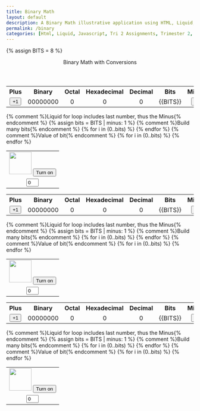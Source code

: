 ```yaml
---
title: Binary Math
layout: default
description: A Binary Math illustrative application using HTML, Liquid, and JavaScript.
permalink: /binary
categories: [Html, Liquid, Javascript, Tri 2 Assignments, Trimester 2, Markdown]
---
```


<!-- Hack 1: add a character display to text when 8 bits, determine if printable or not printable -->
<!-- Hack 2: change to 24 bits and add a color code and display color when 24 bits, think about display on this one -->
<!-- Hack 3: do your own thing -->

{% assign BITS = 8 %}

<div class="container bg-primary">
    <header class="pb-3 mb-4 border-bottom border-primary text-dark">
        <span class="fs-4" style="text-align: center;">Binary Math with Conversions</span>
    </header>
    <style>
        .table {
            text-align: center;
            margin-left: auto;
            margin-right: auto;
        }
        .row {
            margin-left: auto;
            margin-right: auto;
        }
    </style>
    <div class="row justify-content-md-center">
        <div class="col-8">
            <table class="table">
            <tr id="table">
                <th>Plus</th>
                <th>Binary</th>
                <th>Octal</th>
                <th>Hexadecimal</th>
                <th>Decimal</th>
                <th>Bits</th>
                <th>Minus</th>
            </tr>
            <tr>
                <td><button type="button" id="add1" onclick="add(1)">+1</button></td>
                <td id="binary">00000000</td>
                <td id="octal">0</td>
                <td id="hexadecimal">0</td>
                <td id="decimal">0</td>
                <td id="bits">{{BITS}}</td>
                <td><button type="button" id="sub1" onclick="add(-1)">-1</button></td>
            </tr>
            </table>
        </div>
        <div class="col-12">
            {% comment %}Liquid for loop includes last number, thus the Minus{% endcomment %}
            {% assign bits = BITS | minus: 1 %} 
            <table class="table">
            <tr>
                {% comment %}Build many bits{% endcomment %}
                {% for i in (0..bits) %}
                <td><img class="img-responsive py-3" id="bulb{{ i }}" src="{{site.baseurl}}/images/off.png" width="60" height="Auto" style="margin-left: auto; margin-right: auto;">
                    <button type="button" id="butt{{ i }}" onclick="javascript:toggleBit({{ i }})">Turn on</button>
                </td>
                {% endfor %}
            </tr>
            <tr>
                {% comment %}Value of bit{% endcomment %}
                {% for i in (0..bits) %}
                <td><input type='text' id="digit{{ i }}" Value="0" size="1" readonly></td>
                {% endfor %}
            </tr>
            </table>
        </div>
        <div class="col-8">
            <table class="table">
            <tr id="table2">
                <th>Plus</th>
                <th>Binary</th>
                <th>Octal</th>
                <th>Hexadecimal</th>
                <th>Decimal</th>
                <th>Bits</th>
                <th>Minus</th>
            </tr>
            <tr>
                <td><button type="button" id="add1" onclick="add2(1)">+1</button></td>
                <td id="binary2">00000000</td>
                <td id="octal2">0</td>
                <td id="hexadecimal2">0</td>
                <td id="decimal2">0</td>
                <td id="bits2">{{BITS}}</td>
                <td><button type="button" id="sub1" onclick="add2(-1)">-1</button></td>
            </tr>
            </table>
        </div>
        <div class="col-12">
            {% comment %}Liquid for loop includes last number, thus the Minus{% endcomment %}
            {% assign bits = BITS | minus: 1 %} 
            <table class="table">
            <tr>
                {% comment %}Build many bits{% endcomment %}
                {% for i in (0..bits) %}
                <td><img class="img-responsive py-3" id="bulb2{{ i }}" src="{{site.baseurl}}/images/off.png" width="60" height="Auto" style="margin-left: auto; margin-right: auto;">
                    <button type="button" id="butt2{{ i }}" onclick="javascript:toggleBit2({{ i }})">Turn on</button>
                </td>
                {% endfor %}
            </tr>
            <tr>
                {% comment %}Value of bit{% endcomment %}
                {% for i in (0..bits) %}
                <td><input type='text' id="digit2{{ i }}" Value="0" size="1" readonly></td>
                {% endfor %}
            </tr>
            </table>
        </div>
        <div class="col-8">
            <table class="table">
            <tr id="table3">
                <th>Plus</th>
                <th>Binary</th>
                <th>Octal</th>
                <th>Hexadecimal</th>
                <th>Decimal</th>
                <th>Bits</th>
                <th>Minus</th>
            </tr>
            <tr>
                <td><button type="button" id="add1" onclick="add3(1)">+1</button></td>
                <td id="binary3">00000000</td>
                <td id="octal3">0</td>
                <td id="hexadecimal3">0</td>
                <td id="decimal3">0</td>
                <td id="bits3">{{BITS}}</td>
                <td><button type="button" id="sub1" onclick="add3(-1)">-1</button></td>
            </tr>
            </table>
        </div>
        <div class="col-12">
            {% comment %}Liquid for loop includes last number, thus the Minus{% endcomment %}
            {% assign bits = BITS | minus: 1 %} 
            <table class="table">
            <tr>
                {% comment %}Build many bits{% endcomment %}
                {% for i in (0..bits) %}
                <td><img class="img-responsive py-3" id="bulb3{{ i }}" src="{{site.baseurl}}/images/off.png" width="60" height="Auto" style="margin-left: auto; margin-right: auto;">
                    <button type="button" id="butt3{{ i }}" onclick="javascript:toggleBit3({{ i }})">Turn on</button>
                </td>
                {% endfor %}
            </tr>
            <tr>
                {% comment %}Value of bit{% endcomment %}
                {% for i in (0..bits) %}
                <td><input type='text' id="digit3{{ i }}" Value="0" size="1" readonly></td>
                {% endfor %}
            </tr>
            </table>
        </div>
    </div>
</div>

<td>
    
</td>

<script>
    const BITS = {{ BITS }};
    const MAX = 2 ** BITS - 1;
    const MSG_ON = "Turn on";
    const IMAGE_ON = "{{site.baseurl}}/images/on.png";
    const MSG_OFF = "Turn off";
    const IMAGE_OFF = "{{site.baseurl}}/images/off.png";

    function binaryNumbering() {
        let number = "";
        for(let i = 0; i < BITS; i++) {
        number = document.getElementById('bitNumber' + i).value;
        }
    }

    // return string with current value of each bit
    function getBits() {
        let bits = "";
        for(let i = 0; i < BITS; i++) {
        bits = bits + document.getElementById('digit' + i).value;
        }
        return bits;
    }
    function getBits() {
        let bits = "";
        for(let i = 0; i < BITS; i++) {
        bits = bits + document.getElementById('digit2' + i).value;
        }
        return bits;
    }
    function getBits() {
        let bits = "";
        for(let i = 0; i < BITS; i++) {
        bits = bits + document.getElementById('digit3' + i).value;
        }
        return bits;
    }
    // setter for DOM values
    function setConversions(binary) {
        document.getElementById('binary').innerHTML = binary;
        // Octal conversion
        document.getElementById('octal').innerHTML = parseInt(binary, 2).toString(8);
        // Hexadecimal conversion
        document.getElementById('hexadecimal').innerHTML = parseInt(binary, 2).toString(16);
        // Decimal conversion
        document.getElementById('decimal').innerHTML = parseInt(binary, 2).toString();
    }
    function setConversions(binary) {
        document.getElementById('binary2').innerHTML = binary;
        // Octal conversion
        document.getElementById('octal2').innerHTML = parseInt(binary, 2).toString(8);
        // Hexadecimal conversion
        document.getElementById('hexadecimal2').innerHTML = parseInt(binary, 2).toString(16);
        // Decimal conversion
        document.getElementById('decimal2').innerHTML = parseInt(binary, 2).toString();
    }
    function setConversions(binary) {
        document.getElementById('binary3').innerHTML = binary;
        // Octal conversion
        document.getElementById('octal3').innerHTML = parseInt(binary, 2).toString(8);
        // Hexadecimal conversion
        document.getElementById('hexadecimal3').innerHTML = parseInt(binary, 2).toString(16);
        // Decimal conversion
        document.getElementById('decimal3').innerHTML = parseInt(binary, 2).toString();
    }
    //
    function decimal_2_base(decimal, base) {
        let conversion = "";
        // loop to convert to base
        do {
        let digit = decimal % base;
        conversion = "" + digit + conversion; // what does this do?
        decimal = ~~(decimal / base);         // what does this do?
        } while (decimal > 0);                  // why while at the end? what is ~~?
        // loop to pad with zeros
        if (base === 2) {                        // only pad for binary conversions
        for (let i = 0; conversion.length < BITS; i++) {
            conversion = "0" + conversion;
        }
        }
        return conversion;
    }

    // toggle selected bit and recalculate
    function toggleBit(i) {
        //alert("Digit action: " + i );
        const dig = document.getElementById('digit' + i);
        const image = document.getElementById('bulb' + i);
        const butt = document.getElementById('butt' + i);
        // Change digit and visual
        if (image.src.match(IMAGE_ON)) {
        dig.value = 0;
        image.src = IMAGE_OFF;
        butt.innerHTML = MSG_ON;
        } else {
        dig.value = 1;
        image.src = IMAGE_ON;
        butt.innerHTML = MSG_OFF;
        }
        // Binary numbers
        const binary = getBits();
        setConversions(binary);
    }
    function toggleBit2(i) {
        //alert("Digit action: " + i );
        const dig = document.getElementById('digit2' + i);
        const image = document.getElementById('bulb2' + i);
        const butt = document.getElementById('butt2' + i);
        // Change digit and visual
        if (image.src.match(IMAGE_ON)) {
        dig.value = 0;
        image.src = IMAGE_OFF;
        butt.innerHTML = MSG_ON;
        } else {
        dig.value = 1;
        image.src = IMAGE_ON;
        butt.innerHTML = MSG_OFF;
        }
        // Binary numbers
        const binary = getBits();
        setConversions(binary);
    }
    function toggleBit3(i) {
        //alert("Digit action: " + i );
        const dig = document.getElementById('digit3' + i);
        const image = document.getElementById('bulb3' + i);
        const butt = document.getElementById('butt3' + i);
        // Change digit and visual
        if (image.src.match(IMAGE_ON)) {
        dig.value = 0;
        image.src = IMAGE_OFF;
        butt.innerHTML = MSG_ON;
        } else {
        dig.value = 1;
        image.src = IMAGE_ON;
        butt.innerHTML = MSG_OFF;
        }
        // Binary numbers
        const binary = getBits();
        setConversions(binary);
    }
    // add is positive integer, subtract is negative integer
    function add(n) {
        let binary = getBits();
        // convert to decimal and do math
        let decimal = parseInt(binary, 2);
        if (n > 0) {  // PLUS
        decimal = MAX === decimal ? 0 : decimal += n; // OVERFLOW or PLUS
        } else  {     // MINUS
        decimal = 0 === decimal ? MAX : decimal += n; // OVERFLOW or MINUS
        }
        // convert the result back to binary
        binary = decimal_2_base(decimal, 2);
        // update conversions
        setConversions(binary);
        // update bits
        for (let i = 0; i < binary.length; i++) {
        let digit = binary.substr(i, 1);
        document.getElementById('digit' + i).value = digit;
        if (digit === "1") {
            document.getElementById('bulb' + i).src = IMAGE_ON;
            document.getElementById('butt' + i).innerHTML = MSG_OFF;
        } else {
            document.getElementById('bulb' + i).src = IMAGE_OFF;
            document.getElementById('butt' + i).innerHTML = MSG_ON;
        }
        }
    }
    function add2(n) {
        let binary = getBits();
        // convert to decimal and do math
        let decimal = parseInt(binary, 2);
        if (n > 0) {  // PLUS
        decimal = MAX === decimal ? 0 : decimal += n; // OVERFLOW or PLUS
        } else  {     // MINUS
        decimal = 0 === decimal ? MAX : decimal += n; // OVERFLOW or MINUS
        }
        // convert the result back to binary
        binary = decimal_2_base(decimal, 2);
        // update conversions
        setConversions(binary);
        // update bits
        for (let i = 0; i < binary.length; i++) {
        let digit = binary.substr(i, 1);
        document.getElementById('digit2' + i).value = digit;
        if (digit === "1") {
            document.getElementById('bulb2' + i).src = IMAGE_ON;
            document.getElementById('butt2' + i).innerHTML = MSG_OFF;
        } else {
            document.getElementById('bulb2' + i).src = IMAGE_OFF;
            document.getElementById('butt2' + i).innerHTML = MSG_ON;
        }
        }
    }
    function add3(n) {
        let binary = getBits();
        // convert to decimal and do math
        let decimal = parseInt(binary, 2);
        if (n > 0) {  // PLUS
        decimal = MAX === decimal ? 0 : decimal += n; // OVERFLOW or PLUS
        } else  {     // MINUS
        decimal = 0 === decimal ? MAX : decimal += n; // OVERFLOW or MINUS
        }
        // convert the result back to binary
        binary = decimal_2_base(decimal, 2);
        // update conversions
        setConversions(binary);
        // update bits
        for (let i = 0; i < binary.length; i++) {
        let digit = binary.substr(i, 1);
        document.getElementById('digit3' + i).value = digit;
        if (digit === "1") {
            document.getElementById('bulb3' + i).src = IMAGE_ON;
            document.getElementById('butt3' + i).innerHTML = MSG_OFF;
        } else {
            document.getElementById('bulb3' + i).src = IMAGE_OFF;
            document.getElementById('butt3' + i).innerHTML = MSG_ON;
        }
        }
    }
</script>
